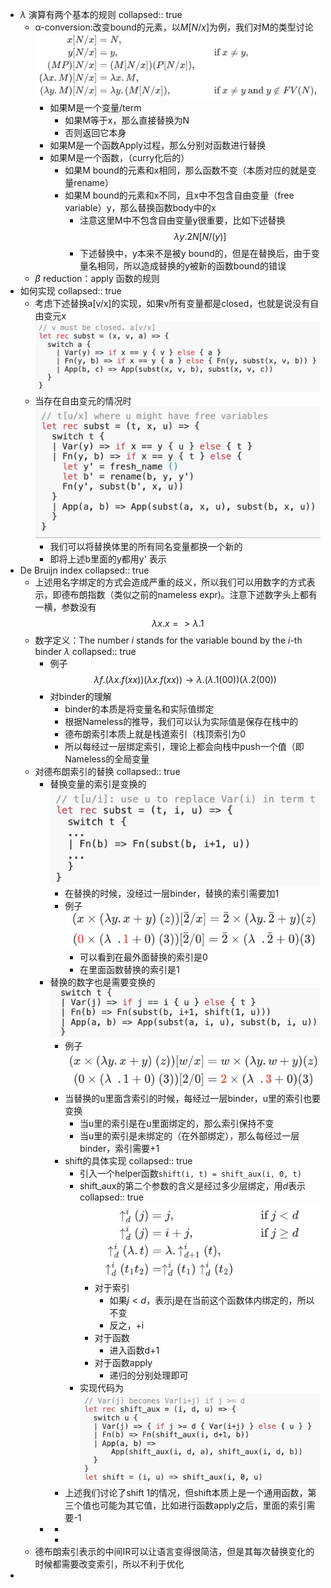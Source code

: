 - $\lambda$ 演算有两个基本的规则
  collapsed:: true
	- α-conversion:改变bound的元素，以$M[N/x]$为例，我们对M的类型讨论
	  ![image.png](../assets/image_1674612234459_0.png)
		- 如果M是一个变量/term
			- 如果M等于x，那么直接替换为N
			- 否则返回它本身
		- 如果M是一个函数Apply过程，那么分别对函数进行替换
		- 如果M是一个函数，（curry化后的）
			- 如果M bound的元素和x相同，那么函数不变（本质对应的就是变量rename）
			- 如果M bound的元素和x不同，且x中不包含自由变量（free variable）y，那么替换函数body中的x
				- 注意这里M中不包含自由变量y很重要，比如下述替换
				  $$\lambda y. 2N [N/(y)]$$
				- 下述替换中，y本来不是被y bound的，但是在替换后，由于变量名相同，所以造成替换的y被新的函数bound的错误
	- $\beta$ reduction：apply 函数的规则
- 如何实现
  collapsed:: true
	- 考虑下述替换a[v/x]的实现，如果v所有变量都是closed，也就是说没有自由变元x
	  ![image.png](../assets/image_1674613014317_0.png)
	- 当存在自由变元的情况时
	   ![image.png](../assets/image_1674617239278_0.png)
		- 我们可以将替换体里的所有同名变量都换一个新的
		- 即将上述b里面的y都用y' 表示
- De Bruijn index
  collapsed:: true
	- 上述用名字绑定的方式会造成严重的歧义，所以我们可以用数字的方式表示，即德布朗指数（类似之前的nameless expr)。注意下述数字头上都有一横，参数没有
	  $$\lambda x.x => \lambda . 1 $$
	- 数字定义：The number $i$  stands for the variable bound by the  $i$-th binder $\lambda$
	  collapsed:: true
		- 例子
		  $$\lambda f.(\lambda x.f(xx))(\lambda x.f(xx)) \rightarrow \lambda .(\lambda .1(00))(\lambda .2(00))$$
		- 对binder的理解
			- binder的本质是将变量名和实际值绑定
			- 根据Nameless的推导，我们可以认为实际值是保存在栈中的
			- 德布朗索引本质上就是栈道索引（栈顶索引为0
			- 所以每经过一层绑定索引，理论上都会向栈中push一个值（即Nameless的全局变量
	- 对德布朗索引的替换
	  collapsed:: true
		- 替换变量的索引是变换的
		  ![image.png](../assets/image_1674630790755_0.png)
			- 在替换的时候，没经过一层binder，替换的索引需要加1
			- 例子
			  ![image.png](../assets/image_1674631244486_0.png)
				- 可以看到在最外面替换的索引是0
				- 在里面函数替换的索引是1
		- 替换的数字也是需要变换的
		  ![image.png](../assets/image_1674631350934_0.png)
			- 例子
			  ![image.png](../assets/image_1674631256504_0.png)
			- 当替换的u里面含索引的时候，每经过一层binder，u里的索引也要变换
				- 当u里的索引是在u里面绑定的，那么索引保持不变
				- 当u里的索引是未绑定的（在外部绑定），那么每经过一层binder，索引需要+1
			- shift的具体实现
			  collapsed:: true
				- 引入一个helper函数`shift(i, t) = shift_aux(i, 0, t)`
				- shift_aux的第二个参数的含义是经过多少层绑定，用$d$表示
				  collapsed:: true
				  ![image.png](../assets/image_1674631758389_0.png)
					- 对于索引
						- 如果$j < d$，表示j是在当前这个函数体内绑定的，所以不变
						- 反之，+i
					- 对于函数
						- 进入函数d+1
					- 对于函数apply
						- 递归的分别处理即可
				- 实现代码为
				  ![image.png](../assets/image_1674631875252_0.png)
			- 上述我们讨论了shift 1的情况，但shift本质上是一个通用函数，第三个值也可能为其它值，比如进行函数apply之后，里面的索引需要-1
		-
			-
			-
	- 德布朗索引表示的中间IR可以让语言变得很简洁，但是其每次替换变化的时候都需要改变索引，所以不利于优化
-